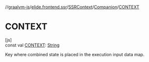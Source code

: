 //[graalvm-js](../../../../index.md)/[elide.frontend.ssr](../../index.md)/[SSRContext](../index.md)/[Companion](index.md)/[CONTEXT](-c-o-n-t-e-x-t.md)

# CONTEXT

[js]\
const val [CONTEXT](-c-o-n-t-e-x-t.md): [String](https://kotlinlang.org/api/latest/jvm/stdlib/kotlin/-string/index.html)

Key where combined state is placed in the execution input data map.
